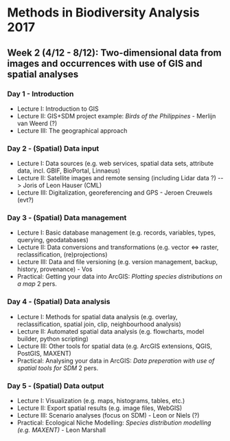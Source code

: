 Methods in Biodiversity Analysis 2017
=====================================

Week 2 (4/12 - 8/12): Two-dimensional data from images and occurrences with use of GIS and spatial analyses
-----------------------------------------------------------------------------------------------------------

### Day 1 - Introduction

- Lecture I: Introduction to GIS
- Lecture II: GIS+SDM project example: _Birds of the Philippines_ - Merlijn van Weerd (?)
- Lecture III: The geographical approach

### Day 2 - (Spatial) Data input

- Lecture I: Data sources (e.g. web services, spatial data sets, attribute data, incl. GBIF, BioPortal, Linnaeus)
- Lecture II: Satellite images and remote sensing (including Lidar data ?)  --> Joris of Leon Hauser (CML)
- Lecture III: Digitalization, georeferencing and GPS - Jeroen Creuwels (evt?)

### Day 3 - (Spatial) Data management

- Lecture I: Basic database management (e.g. records, variables, types, querying, geodatabases)
- Lecture II: Data conversions and transformations (e.g. vector <=> raster, reclassification, (re)projections)
- Lecture III: Data and file versioning (e.g. version management, backup, history, provenance) - Vos
- Practical: Getting your data into ArcGIS: _Plotting species distributions on a map_ 2 pers.

### Day 4 - (Spatial) Data analysis

- Lecture I: Methods for spatial data analysis (e.g. overlay, reclassification, spatial join, clip, neighbourhood analysis)
- Lecture II: Automated spatial data analysis (e.g. flowcharts, model builder, python scripting)
- Lecture III: Other tools for spatial data (e.g. ArcGIS extensions, QGIS, PostGIS, MAXENT)
- Practical: Analysing your data in ArcGIS: _Data preperation with use of spatial tools for SDM_ 2 pers.

### Day 5 - (Spatial) Data output

- Lecture I: Visualization (e.g. maps, histograms, tables, etc.)
- Lecture II: Export spatial results (e.g. image files, WebGIS)
- Lecture III: Scenario analyses (focus on SDM) - Leon or Niels (?)
- Practical: Ecological Niche Modelling: _Species distribution modelling (e.g. MAXENT)_ - Leon Marshall
